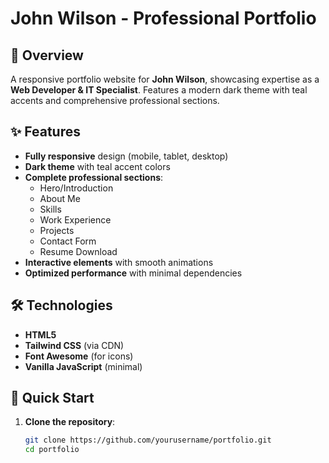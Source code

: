 # John Wilson - Professional Portfolio


## 📌 Overview
A responsive portfolio website for **John Wilson**, showcasing expertise as a **Web Developer & IT Specialist**. Features a modern dark theme with teal accents and comprehensive professional sections.

## ✨ Features
- **Fully responsive** design (mobile, tablet, desktop)
- **Dark theme** with teal accent colors
- **Complete professional sections**:
  - Hero/Introduction
  - About Me
  - Skills
  - Work Experience
  - Projects
  - Contact Form
  - Resume Download
- **Interactive elements** with smooth animations
- **Optimized performance** with minimal dependencies

## 🛠 Technologies
- **HTML5**
- **Tailwind CSS** (via CDN)
- **Font Awesome** (for icons)
- **Vanilla JavaScript** (minimal)

## 🚀 Quick Start

1. **Clone the repository**:
   ```bash
   git clone https://github.com/yourusername/portfolio.git
   cd portfolio